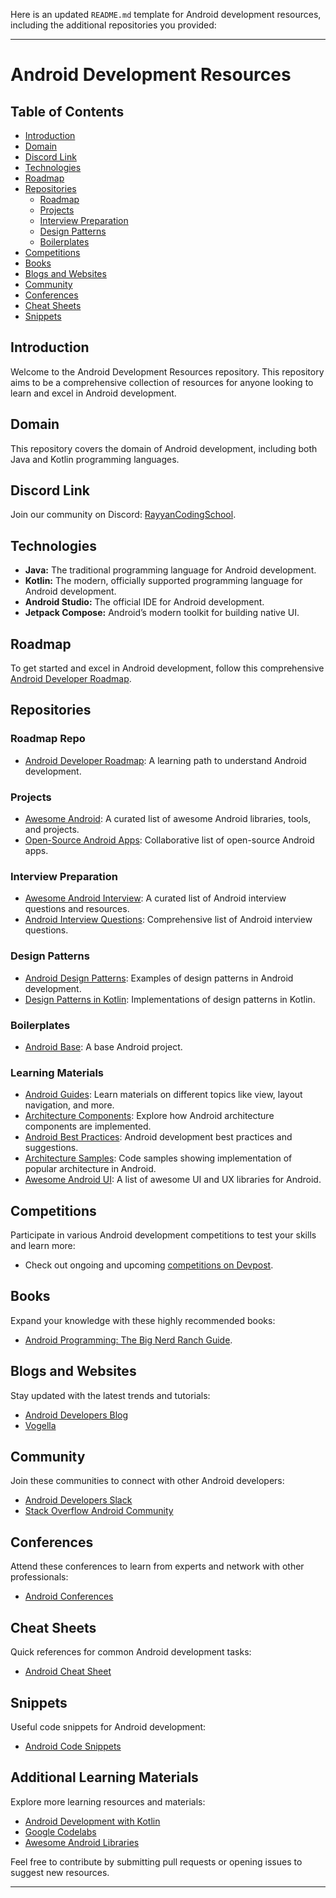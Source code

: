 Here is an updated `README.md` template for Android development resources, including the additional repositories you provided:

---

# Android Development Resources

## Table of Contents
- [Introduction](#introduction)
- [Domain](#domain)
- [Discord Link](#discord-link)
- [Technologies](#technologies)
- [Roadmap](#roadmap)
- [Repositories](#repositories)
  - [Roadmap](#roadmap-repo)
  - [Projects](#projects)
  - [Interview Preparation](#interview-preparation)
  - [Design Patterns](#design-patterns)
  - [Boilerplates](#boilerplates)
- [Competitions](#competitions)
- [Books](#books)
- [Blogs and Websites](#blogs-and-websites)
- [Community](#community)
- [Conferences](#conferences)
- [Cheat Sheets](#cheat-sheets)
- [Snippets](#snippets)

## Introduction
Welcome to the Android Development Resources repository. This repository aims to be a comprehensive collection of resources for anyone looking to learn and excel in Android development.

## Domain
This repository covers the domain of Android development, including both Java and Kotlin programming languages.

## Discord Link
Join our community on Discord: [RayyanCodingSchool](https://discord.com/invite/RayyanCodingSchool).

## Technologies
- **Java:** The traditional programming language for Android development.
- **Kotlin:** The modern, officially supported programming language for Android development.
- **Android Studio:** The official IDE for Android development.
- **Jetpack Compose:** Android’s modern toolkit for building native UI.

## Roadmap
To get started and excel in Android development, follow this comprehensive [Android Developer Roadmap](https://roadmap.sh/android).

## Repositories
### Roadmap Repo
- [Android Developer Roadmap](https://github.com/mobile-roadmap/android-developer-roadmap): A learning path to understand Android development.

### Projects
- [Awesome Android](https://github.com/JStumpp/awesome-android): A curated list of awesome Android libraries, tools, and projects.
- [Open-Source Android Apps](https://github.com/pcqpcq/open-source-android-apps): Collaborative list of open-source Android apps.

### Interview Preparation
- [Awesome Android Interview](https://github.com/sergiopantoja/awesome-android-interview): A curated list of Android interview questions and resources.
- [Android Interview Questions](https://github.com/ravidsrk/android-interview-questions): Comprehensive list of Android interview questions.

### Design Patterns
- [Android Design Patterns](https://github.com/skydoves/AndroidDesignPatterns): Examples of design patterns in Android development.
- [Design Patterns in Kotlin](https://github.com/dbacinski/Design-Patterns-In-Kotlin): Implementations of design patterns in Kotlin.

### Boilerplates
- [Android Base](https://github.com/ribot/android-boilerplate): A base Android project.

### Learning Materials
- [Android Guides](https://github.com/android/architecture-guides): Learn materials on different topics like view, layout navigation, and more.
- [Architecture Components](https://github.com/android/architecture-components): Explore how Android architecture components are implemented.
- [Android Best Practices](https://github.com/futurice/android-best-practices): Android development best practices and suggestions.
- [Architecture Samples](https://github.com/android/architecture-samples): Code samples showing implementation of popular architecture in Android.
- [Awesome Android UI](https://github.com/wasabeef/awesome-android-ui): A list of awesome UI and UX libraries for Android.

## Competitions
Participate in various Android development competitions to test your skills and learn more:
- Check out ongoing and upcoming [competitions on Devpost](https://devpost.com/hackathons).

## Books
Expand your knowledge with these highly recommended books:
- [Android Programming: The Big Nerd Ranch Guide](https://www.bignerdranch.com/books/android-programming-the-big-nerd-ranch-guide/).

## Blogs and Websites
Stay updated with the latest trends and tutorials:
- [Android Developers Blog](https://android-developers.googleblog.com/)
- [Vogella](https://www.vogella.com/tutorials/android.html)

## Community
Join these communities to connect with other Android developers:
- [Android Developers Slack](https://androiddev.slack.com/)
- [Stack Overflow Android Community](https://stackoverflow.com/questions/tagged/android)

## Conferences
Attend these conferences to learn from experts and network with other professionals:
- [Android Conferences](https://confs.tech/android?online=online)

## Cheat Sheets
Quick references for common Android development tasks:
- [Android Cheat Sheet](https://github.com/anitaa1990/Android-Cheat-Sheet)

## Snippets
Useful code snippets for Android development:
- [Android Code Snippets](https://github.com/philliphsu/Android-Code-Snippets)

## Additional Learning Materials
Explore more learning resources and materials:
- [Android Development with Kotlin](https://developer.android.com/kotlin)
- [Google Codelabs](https://codelabs.developers.google.com/)
- [Awesome Android Libraries](https://github.com/wasabeef/awesome-android-libraries)

Feel free to contribute by submitting pull requests or opening issues to suggest new resources.

---
